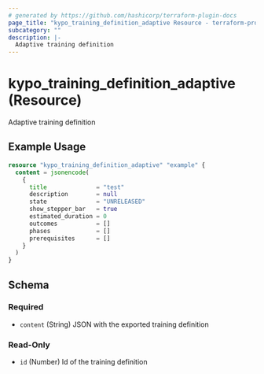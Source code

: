 ```yaml
---
# generated by https://github.com/hashicorp/terraform-plugin-docs
page_title: "kypo_training_definition_adaptive Resource - terraform-provider-kypo"
subcategory: ""
description: |-
  Adaptive training definition
---
```


# kypo_training_definition_adaptive (Resource)

Adaptive training definition

## Example Usage

```terraform
resource "kypo_training_definition_adaptive" "example" {
  content = jsonencode(
    {
      title              = "test"
      description        = null
      state              = "UNRELEASED"
      show_stepper_bar   = true
      estimated_duration = 0
      outcomes           = []
      phases             = []
      prerequisites      = []
    }
  )
}
```

<!-- schema generated by tfplugindocs -->
## Schema

### Required

- `content` (String) JSON with the exported training definition

### Read-Only

- `id` (Number) Id of the training definition
